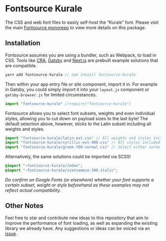 # Fontsource Kurale

The CSS and web font files to easily self-host the “Kurale” font. Please visit the main [Fontsource monorepo](https://github.com/DecliningLotus/fontsource) to view more details on this package.

## Installation

Fontsource assumes you are using a bundler, such as Webpack, to load in CSS. Tools like [CRA](https://create-react-app.dev/), [Gatsby](https://www.gatsbyjs.org/) and [Next.js](https://nextjs.org/) are prebuilt example solutions that are compatible.

```javascript
yarn add fontsource-kurale // npm install fontsource-kurale
```

Then within your app entry file or site component, import it in. For example in Gatsby, you could simply import it into your `layout.js` component or `gatsby-browser.js` for limited circumstances.

```javascript
import "fontsource-kurale" //require("fontsource-kurale")
```

Fontsource allows you to select font subsets, weights and even individual styles, allowing you to cut down on payload sizes to the last byte! The default selection above, however, sticks to the Latin subset including all weights and styles.

```javascript
import "fontsource-kurale/latin-ext.css" // All weights and styles included.
import "fontsource-kurale/cyrillic-ext-400.css" // All styles included.
import "fontsource-kurale/greek-700-normal.css" // Select either normal or italic.
```

Alternatively, the same solutions could be imported via SCSS!

```scss
@import "~fontsource-kurale/index";
@import "~fontsource-kurale/vietnamese-300-italic";
```

_Do confirm on Google Fonts (or elsewhere) whether your font supports a certain subset, weight or style beforehand as these examples may not reflect actual compatibility._

## Other Notes

Feel free to star and contribute new ideas to this repository that aim to improve the performance of font loading, as well as expanding the existing library we already have. Any suggestions or ideas can be voiced via an [issue](https://github.com/DecliningLotus/fontsource/issues).
